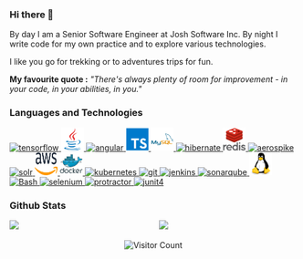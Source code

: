 ### Hi there 👋


By day I am a Senior Software Engineer at Josh Software Inc. By night I write code for my own practice and to explore
various technologies.

I like you go for trekking or to adventures trips for fun.

<b>My favourite quote :</b> <i>"There's always plenty of room for improvement - in your code, in your abilities, in
   you."</i>


<h3 align="left">Languages and Technologies</h3>
<p align="left">
   <a href="https://www.tensorflow.org" target="_blank">
      <img src="https://www.vectorlogo.zone/logos/tensorflow/tensorflow-icon.svg" alt="tensorflow" width="40"
         height="40" />
   </a>
   <a href="https://www.java.com" target="_blank">
      <img src="https://raw.githubusercontent.com/devicons/devicon/master/icons/java/java-original.svg" alt="java"
         width="40" height="40" />
   </a>
    <a href="https://angular.io/" target="_blank">
      <img src="https://angular.io/assets/images/logos/angular/shield-large.svg"
         alt="angular" width="40" height="40" />
   </a>
  <a href="https://www.typescriptlang.org/" target="_blank">
      <img src="https://raw.githubusercontent.com/devicons/devicon/master/icons/typescript/typescript-original.svg"
         alt="typescript" width="40" height="40" />
   </a>
   <a href="https://www.mysql.com/" target="_blank">
      <img src="https://raw.githubusercontent.com/devicons/devicon/master/icons/mysql/mysql-original-wordmark.svg"
         alt="mysql" width="40" height="40" />
   </a>
   <a href="https://hibernate.org/" target="_blank">
      <img src="https://hibernate.org/images/hibernate-logo.svg"
         alt="hibernate" width="40" height="40" />
   </a>
   <a href="https://redis.io" target="_blank">
      <img src="https://raw.githubusercontent.com/devicons/devicon/master/icons/redis/redis-original-wordmark.svg"
         alt="redis" width="40" height="40" />
   </a>
   <a href="https://aerospike.com/" target="_blank">
      <img src="https://aerospike.com/wp-content/themes/pro-child/dist/img/logo.png"
         alt="aerospike" width="200" height="40" />
   </a>
   <a href="https://solr.apache.org/" target="_blank">
      <img src="https://solr.apache.org/theme/images/logo.svg"
         alt="solr" width="40" height="40" />
   </a>
   <a href="https://aws.amazon.com/" target="_blank">
      <img src="assets/amazon-web-services-2.svg" alt="aws" width="40"
         height="40" />
   </a>
   <a href="https://www.docker.com/" target="_blank">
      <img src="https://raw.githubusercontent.com/devicons/devicon/master/icons/docker/docker-original-wordmark.svg"
         alt="docker" width="40" height="40" />
   </a>
   <a href="https://kubernetes.io" target="_blank">
      <img src="https://www.vectorlogo.zone/logos/kubernetes/kubernetes-icon.svg" alt="kubernetes" width="40"
         height="40" />
   </a>
   <a href="https://git-scm.com/" target="_blank">
      <img src="https://www.vectorlogo.zone/logos/git-scm/git-scm-icon.svg" alt="git" width="40" height="40" />
   </a>
   <a href="https://www.jenkins.io" target="_blank">
      <img src="https://www.vectorlogo.zone/logos/jenkins/jenkins-icon.svg" alt="jenkins" width="40" height="40" />
   </a>
   <a href="https://www.sonarqube.org/" target="_blank">
      <img src="https://www.sonarqube.org/assets/logo-31ad3115b1b4b120f3d1efd63e6b13ac9f1f89437f0cf6881cc4d8b5603a52b4.svg" alt="sonarqube" width="40" height="40" />
   </a>
   <a href="https://www.linux.org/" target="_blank">
      <img src="https://raw.githubusercontent.com/devicons/devicon/master/icons/linux/linux-original.svg" alt="linux"
         width="40" height="40" />
   </a>
   <a href="https://en.wikipedia.org/wiki/Bash_(Unix_shell)" target="_blank">
      <img src="https://github.com/odb/official-bash-logo/blob/master/assets/Logos/Icons/SVG/BASH_logo-transparent-bg-bw-02.svg" alt="Bash"
         width="40" height="40" />
   </a>
   <a href="https://www.selenium.dev" target="_blank">
      <img
         src="https://raw.githubusercontent.com/detain/svg-logos/780f25886640cef088af994181646db2f6b1a3f8/svg/selenium-logo.svg"
         alt="selenium" width="40" height="40" />
   </a>
   <a href="https://www.protractortest.org/#/" target="_blank">
      <img
         src="https://www.protractortest.org/img/protractor-logo-450.png"
         alt="protractor" width="120" height="40" />
   </a>
   <a href="https://junit.org/junit4/" target="_blank">
      <img
         src="https://junit.org/junit4/images/junit-logo.png"
         alt="junit4" width="100" height="40" />
   </a>
</p>

<h3 align="left">Github Stats</h3>

<img  src="https://github-readme-stats.vercel.app/api?username=vsbehere&show_icons=true&hide_border=true&theme=dark" width="48%" align="right" >
<img  src="https://github-readme-streak-stats.herokuapp.com/?user=vsbehere&theme=dark" width="48%" >

<p align="center"> 
  <img src="https://profile-counter.glitch.me/vsbehere/count.svg" alt="Visitor Count" align="center" />
</p>

